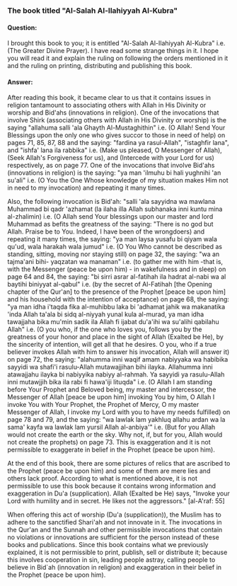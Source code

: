 ### The book titled "Al-Salah Al-Ilahiyyah Al-Kubra"

#### Question: 
I brought this book to you; it is entitled "Al-Salah Al-Ilahiyyah Al-Kubra" i.e. (The Greater Divine Prayer). I have read some strange things in it. I hope you will read it and explain the ruling on following the orders mentioned in it and the ruling on printing, distributing and publishing this book.

#### Answer: 
After reading this book, it became clear to us that it contains issues in religion tantamount to associating others with Allah in His Divinity or worship and Bid'ahs (innovations in religion). One of the invocations that involve Shirk (associating others with Allah in His Divinity or worship) is the saying "allahuma salli 'ala Ghayth Al-Mustaghithin" i.e. (O Allah! Send Your Blessings upon the only one who gives succor to those in need of help) on pages 71, 85, 87, 88 and the saying: "fardina ya rasul-Allah", "istaghfir lana", and "ishfa' lana ila rabbika" i.e. (Make us pleased, O Messenger of Allah), (Seek Allah's Forgiveness for us), and (Intercede with your Lord for us) respectively, as on page 77. One of the invocations that involve Bid'ahs (innovations in religion) is the saying: "ya man 'ilmuhu bi hali yughnihi 'an su'ali" i.e. (O You the One Whose knowledge of my situation makes Him not in need to my invocation) and repeating it many times.
 
Also, the following invocation is Bid'ah: "salli 'ala sayyidna wa mawlana Muhammad bi qadr 'azhamat (la ilaha illa Allah subhanaka inni kuntu mina al-zhalimin) i.e. (O Allah send Your blessings upon our master and lord Muhammad as befits the greatness of the saying: "There is no god but Allah. Praise be to You. Indeed, I have been of the wrongdoers) and repeating it many times, the saying: "ya man laysa yusafu bi qiyam wala qu'ud, wala harakah wala jumud" i.e. (O You Who cannot be described as standing, sitting, moving nor staying still) on page 32, the saying: "wa an tajma'ani bihi- yaqzatan wa manaman" i.e. (to gather me with him -that is, with the Messenger (peace be upon him) - in wakefulness and in sleep) on page 64 and 84, the saying: "bi sirri asrar al-fatihah ila hadrat al-nabi wa al baytihi biniyyat al-qabul" i.e. (by the secret of Al-Fatihah [the Opening chapter of the Qur'an] to the presence of the Prophet [peace be upon him] and his household with the intention of acceptance) on page 68, the saying: "ya man idha i'taqda fika al-muhibbu laka bi 'adhamat jahik wa makanatika 'inda Allah ta'ala bi sidq al-niyyah yunal kula al-murad, ya man idha tawajjaha bika mu'min sadik ila Allah fi ijabat du'a'ihi wa su'alihi qabilahu Allah" i.e. (O you who, if the one who loves you, follows you by the greatness of your honor and place in the sight of Allah (Exalted be He), by the sincerity of intention, will get all that he desires. O you, who if a true believer invokes Allah with him to answer his invocation, Allah will answer it) on page 72, the saying: "alahumma inni waqif amam nabiyyaka wa habibika sayyidi wa shafi'i rasulu-Allah mutawajjihan bihi ilayka. Allahumma inni atawajjahu ilayka bi nabiyyika nabiyy al-rahmah. Ya sayyidi ya rasulu-Allah inni mutawjjih bika ila rabi fi hawa'iji lituqda" i.e. (O Allah I am standing before Your Prophet and Beloved being, my master and intercessor, the Messenger of Allah [peace be upon him] invoking You by him, O Allah I invoke You with Your Prophet, the Prophet of Mercy, O my master Messenger of Allah, I invoke my Lord with you to have my needs fulfilled) on page 78 and 79, and the saying: "wa lawlak lam yakhluq allahu ardan wa la sama' kayfa wa lawlak lam yursil Allah al-anbiya'" i.e. (But for you Allah would not create the earth or the sky. Why not, if, but for you, Allah would not create the prophets) on page 73. This is exaggeration and it is not permissible to exaggerate in belief in the Prophet (peace be upon him).

At the end of this book, there are some pictures of relics that are ascribed to the Prophet (peace be upon him) and some of them are mere lies and others lack proof. According to what is mentioned above, it is not permissible to use this book because it contains wrong information and exaggeration in Du'a (supplication). Allah (Exalted be He) says, "Invoke your Lord with humility and in secret. He likes not the aggressors." [al-A'raf: 55] 

When offering this act of worship (Du'a (supplication)), the Muslim has to adhere to the sanctified Shari'ah and not innovate in it. The invocations in the Qur'an and the Sunnah and other permissible invocations that contain no violations or innovations are sufficient for the person instead of these books and publications. Since this book contains what we previously explained, it is not permissible to print, publish, sell or distribute it; because this involves cooperation in sin, leading people astray, calling people to believe in Bid`ah (innovation in religion) and exaggeration in their belief in the Prophet (peace be upon him). 
